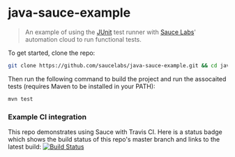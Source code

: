 java-sauce-example
==================

> An example of using the [JUnit](http://junit.org/) test runner with [Sauce Labs](https://saucelabs.com)' automation cloud to run functional tests.

To get started, clone the repo:

```bash
git clone https://github.com/saucelabs/java-sauce-example.git && cd java-sauce-example
```

Then run the following command to build the project and run the assocaited tests (requires Maven to be installed in your PATH):

```bash
mvn test
```

### Example CI integration

This repo demonstrates using Sauce with Travis CI. Here is a status badge which shows the build status of this repo's master branch and links to the latest build:
[![Build Status](https://travis-ci.org/saucelabs/java-sauce-example.png?branch=master)](https://travis-ci.org/saucelabs/java-sauce-example)
